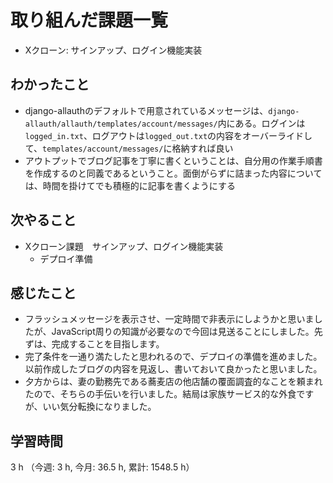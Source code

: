 # 取り組んだ課題一覧
- Xクローン: サインアップ、ログイン機能実装

## わかったこと
- django-allauthのデフォルトで用意されているメッセージは、`django-allauth/allauth/templates/account/messages/`内にある。ログインは`logged_in.txt`、ログアウトは`logged_out.txt`の内容をオーバーライドして、`templates/account/messages/`に格納すれば良い
- アウトプットでブログ記事を丁寧に書くということは、自分用の作業手順書を作成するのと同義であるということ。面倒がらずに詰まった内容については、時間を掛けてでも積極的に記事を書くようにする    
    
## 次やること
- Xクローン課題　サインアップ、ログイン機能実装
    - デプロイ準備  

## 感じたこと
- フラッシュメッセージを表示させ、一定時間で非表示にしようかと思いましたが、JavaScript周りの知識が必要なので今回は見送ることにしました。先ずは、完成することを目指します。
- 完了条件を一通り満たしたと思われるので、デプロイの準備を進めました。以前作成したブログの内容を見返し、書いておいて良かったと思いました。
- 夕方からは、妻の勤務先である蕎麦店の他店舗の覆面調査的なことを頼まれたので、そちらの手伝いを行いました。結局は家族サービス的な外食ですが、いい気分転換になりました。

## 学習時間
3 h （今週: 3 h, 今月: 36.5 h, 累計: 1548.5 h）
